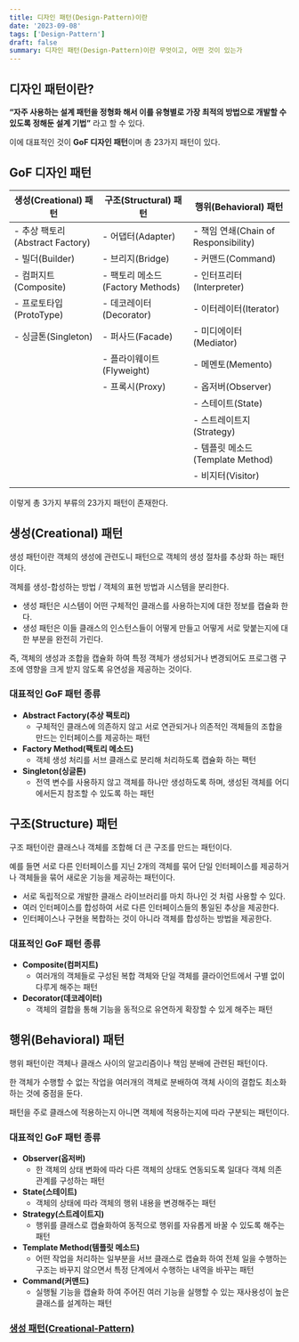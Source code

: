 ```yaml
---
title: 디자인 패턴(Design-Pattern)이란
date: '2023-09-08'
tags: ['Design-Pattern']
draft: false
summary: 디자인 패턴(Design-Pattern)이란 무엇이고, 어떤 것이 있는가
---
```


## 디자인 패턴이란?

**“자주 사용하는 설계 패턴을 정형화 해서 이를 유형별로 가장 최적의 방법으로 개발할 수 있도록 정해둔 설계 기법”** 라고 할 수 있다.

이에 대표적인 것이 **GoF 디자인 패턴**이며 총 23가지 패턴이 있다.

## GoF 디자인 패턴

| 생성(Creational) 패턴 | 구조(Structural) 패턴 | 행위(Behavioral) 패턴 |
| --- | --- | --- |
| - 추상 팩토리(Abstract Factory) | - 어댑터(Adapter) | - 책임 연쇄(Chain of Responsibility)
| - 빌더(Builder) | - 브리지(Bridge) | - 커맨드(Command)
| - 컴퍼지트(Composite) | - 팩토리 메소드(Factory Methods) | - 인터프리터(Interpreter)
| - 프로토타입(ProtoType) | - 데코레이터(Decorator) | - 이터레이터(Iterator)
| - 싱글톤(Singleton) | - 퍼사드(Facade) | - 미디에이터(Mediator)
| | - 플라이웨이트(Flyweight) | - 메멘토(Memento)
| | - 프록시(Proxy) | - 옵저버(Observer)
| | | - 스테이트(State)
| | | - 스트레이트지(Strategy)
| | | - 템플릿 메소드(Template Method)
| | | - 비지터(Visitor) |
|  |  |

이렇게 총 3가지 부류의 23가지 패턴이 존재한다.

## 생성(Creational) 패턴

생성 패턴이란 객체의 생성에 관련도니 패턴으로 객체의 생성 절차를 추상화 하는 패턴이다.

객체를 생성-합성하는 방법 / 객체의 표현 방법과 시스템을 분리한다.

- 생성 패턴은 시스템이 어떤 구체적인 클래스를 사용하는지에 대한 정보를 캡슐화 한다.
- 생성 패턴은 이들 클래스의 인스턴스들이 어떻게 만들고 어떻게 서로 맞붙는지에 대한 부분을 완전히 가린다.

즉, 객체의 생성과 조합을 캡슐화 하여 특정 객체가 생성되거나 변경되어도 프로그램 구조에 영향을 크게 받지 않도록 유연성을 제공하는 것이다.

### 대표적인 GoF 패턴 종류

- **Abstract Factory(추상 팩토리)**
    - 구체적인 클래스에 의존하지 않고 서로 연관되거나 의존적인 객체들의 조합을 만드는 인터페이스를 제공하는 패턴
- **Factory Method(팩토리 메소드)**
    - 객체 생성 처리를 서브 클래스로 분리해 처리하도록 캡슐화 하는 팩턴
- **Singleton(싱글톤)**
    - 전역 변수를 사용하지 않고 객체를 하나만 생성하도록 하며, 생성된 객체를 어디에서든지 참조할 수 있도록 하는 패턴

## 구조(Structure) 패턴

구조 패턴이란 클래스나 객체를 조합해 더 큰 구조를 만드는 패턴이다.

예를 들면 서로 다른 인터페이스를 지닌 2개의 객체를 묶어 단일 인터페이스를 제공하거나 객체들을 묶어 새로운 기능을 제공하는 패턴이다.

- 서로 독립적으로 개발한 클래스 라이브러리를 마치 하나인 것 처럼 사용할 수 있다.
- 여러 인터페이스를 합성하여 서로 다른 인터페이스들의 통일된 추상을 제공한다.
- 인터페이스나 구현을 복합하는 것이 아니라 객체를 합성하는 방법을 제공한다.

### 대표적인 GoF 패턴 종류

- **Composite(컴퍼지트)**
    - 여러개의 객체들로 구성된 복합 객체와 단일 객체를 클라이언트에서 구별 없이 다루게 해주는 패턴
- **Decorator(데코레이터)**
    - 객체의 결합을 통해 기능을 동적으로 유연하게 확장할 수 있게 해주는 패턴

## 행위(Behavioral) 패턴

행위 패턴이란 객체나 클래스 사이의 알고리즘이나 책임 분배에 관련된 패턴이다.

한 객체가 수행할 수 없는 작업을 여러개의 객체로 분배하여 객체 사이의 결합도 최소화하는 것에 중점을 둔다.

패턴을 주로 클래스에 적용하는지 아니면 객체에 적용하는지에 따라 구분되는 패턴이다.

### 대표적인 GoF 패턴 종류

- **Observer(옵저버)**
    - 한 객체의 상태 변화에 따라 다른 객체의 상태도 연동되도록 일대다 객체 의존 관계를 구성하는 패턴
- **State(스테이트)**
    - 객체의 상태에 따라 객체의 행위 내용을 변경해주는 패턴
- **Strategy(스트레이트지)**
    - 행위를 클래스로 캡슐화하여 동적으로 행위를 자유롭게 바꿀 수 있도록 해주는 패턴
- **Template Method(템플릿 메소드)**
    - 어떤 작업을 처리하는 일부분을 서브 클래스로 캡슐화 하여 전체 일을 수행하는 구조는 바꾸지 않으면서 특정 단계에서 수행하는 내역을 바꾸는 패턴
- **Command(커맨드)**
    - 실행될 기능을 캡슐화 하여 주어진 여러 기능을 실행할 수 있는 재사용성이 높은 클래스를 설계하는 패턴

### [생성 패턴(Creational-Pattern)](https://www.ywj9811.vercel.app/blog/DesignPattern)